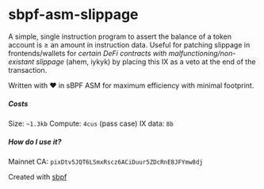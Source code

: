 # sbpf-asm-slippage

A simple, single instruction program to assert the balance of a token account is ≥ an amount in instruction data. Useful for patching slippage in frontends/wallets for _certain DeFi contracts with malfunctioning/non-existant slippage_ (ahem, iykyk) by placing this IX as a veto at the end of the transaction.

Written with ❤️ in sBPF ASM for maximum efficiency with minimal footprint.

##### Costs
Size:    `~1.3kb`
Compute: `4cus` (pass case)
IX data: `8b`

##### How do I use it?
Mainnet CA: `pixDtv5JQT6LSmxRscz6ACiDuur5ZDcRnE8JFYmw8dj`

Created with [sbpf](https://github.com/deanmlittle/sbpf)